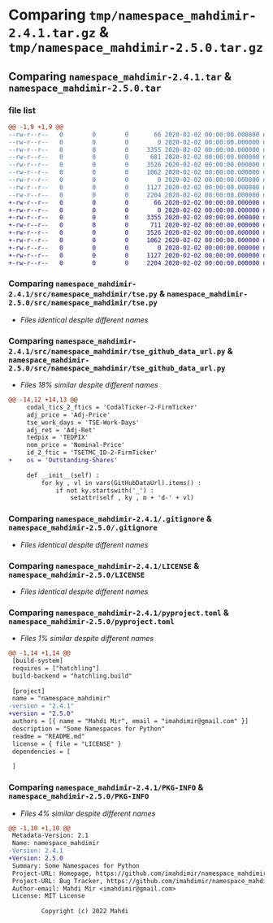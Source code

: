 # Comparing `tmp/namespace_mahdimir-2.4.1.tar.gz` & `tmp/namespace_mahdimir-2.5.0.tar.gz`

## Comparing `namespace_mahdimir-2.4.1.tar` & `namespace_mahdimir-2.5.0.tar`

### file list

```diff
@@ -1,9 +1,9 @@
--rw-r--r--   0        0        0       66 2020-02-02 00:00:00.000000 namespace_mahdimir-2.4.1/.gitattributes
--rw-r--r--   0        0        0        0 2020-02-02 00:00:00.000000 namespace_mahdimir-2.4.1/src/namespace_mahdimir/__init__.py
--rw-r--r--   0        0        0     3355 2020-02-02 00:00:00.000000 namespace_mahdimir-2.4.1/src/namespace_mahdimir/tse.py
--rw-r--r--   0        0        0      681 2020-02-02 00:00:00.000000 namespace_mahdimir-2.4.1/src/namespace_mahdimir/tse_github_data_url.py
--rw-r--r--   0        0        0     3526 2020-02-02 00:00:00.000000 namespace_mahdimir-2.4.1/.gitignore
--rw-r--r--   0        0        0     1062 2020-02-02 00:00:00.000000 namespace_mahdimir-2.4.1/LICENSE
--rw-r--r--   0        0        0        0 2020-02-02 00:00:00.000000 namespace_mahdimir-2.4.1/README.md
--rw-r--r--   0        0        0     1127 2020-02-02 00:00:00.000000 namespace_mahdimir-2.4.1/pyproject.toml
--rw-r--r--   0        0        0     2204 2020-02-02 00:00:00.000000 namespace_mahdimir-2.4.1/PKG-INFO
+-rw-r--r--   0        0        0       66 2020-02-02 00:00:00.000000 namespace_mahdimir-2.5.0/.gitattributes
+-rw-r--r--   0        0        0        0 2020-02-02 00:00:00.000000 namespace_mahdimir-2.5.0/src/namespace_mahdimir/__init__.py
+-rw-r--r--   0        0        0     3355 2020-02-02 00:00:00.000000 namespace_mahdimir-2.5.0/src/namespace_mahdimir/tse.py
+-rw-r--r--   0        0        0      711 2020-02-02 00:00:00.000000 namespace_mahdimir-2.5.0/src/namespace_mahdimir/tse_github_data_url.py
+-rw-r--r--   0        0        0     3526 2020-02-02 00:00:00.000000 namespace_mahdimir-2.5.0/.gitignore
+-rw-r--r--   0        0        0     1062 2020-02-02 00:00:00.000000 namespace_mahdimir-2.5.0/LICENSE
+-rw-r--r--   0        0        0        0 2020-02-02 00:00:00.000000 namespace_mahdimir-2.5.0/README.md
+-rw-r--r--   0        0        0     1127 2020-02-02 00:00:00.000000 namespace_mahdimir-2.5.0/pyproject.toml
+-rw-r--r--   0        0        0     2204 2020-02-02 00:00:00.000000 namespace_mahdimir-2.5.0/PKG-INFO
```

### Comparing `namespace_mahdimir-2.4.1/src/namespace_mahdimir/tse.py` & `namespace_mahdimir-2.5.0/src/namespace_mahdimir/tse.py`

 * *Files identical despite different names*

### Comparing `namespace_mahdimir-2.4.1/src/namespace_mahdimir/tse_github_data_url.py` & `namespace_mahdimir-2.5.0/src/namespace_mahdimir/tse_github_data_url.py`

 * *Files 18% similar despite different names*

```diff
@@ -14,12 +14,13 @@
     codal_tics_2_ftics = 'CodalTicker-2-FirmTicker'
     adj_price = 'Adj-Price'
     tse_work_days = 'TSE-Work-Days'
     adj_ret = 'Adj-Ret'
     tedpix = 'TEDPIX'
     nom_price = 'Nominal-Price'
     id_2_ftic = 'TSETMC_ID-2-FirmTicker'
+    os = 'Outstanding-Shares'
 
     def __init__(self) :
         for ky , vl in vars(GitHubDataUrl).items() :
             if not ky.startswith('_') :
                 setattr(self , ky , m + 'd-' + vl)
```

### Comparing `namespace_mahdimir-2.4.1/.gitignore` & `namespace_mahdimir-2.5.0/.gitignore`

 * *Files identical despite different names*

### Comparing `namespace_mahdimir-2.4.1/LICENSE` & `namespace_mahdimir-2.5.0/LICENSE`

 * *Files identical despite different names*

### Comparing `namespace_mahdimir-2.4.1/pyproject.toml` & `namespace_mahdimir-2.5.0/pyproject.toml`

 * *Files 1% similar despite different names*

```diff
@@ -1,14 +1,14 @@
 [build-system]
 requires = ["hatchling"]
 build-backend = "hatchling.build"
 
 [project]
 name = "namespace_mahdimir"
-version = "2.4.1"
+version = "2.5.0"
 authors = [{ name = "Mahdi Mir", email = "imahdimir@gmail.com" }]
 description = "Some Namespaces for Python"
 readme = "README.md"
 license = { file = "LICENSE" }
 dependencies = [
 
 ]
```

### Comparing `namespace_mahdimir-2.4.1/PKG-INFO` & `namespace_mahdimir-2.5.0/PKG-INFO`

 * *Files 4% similar despite different names*

```diff
@@ -1,10 +1,10 @@
 Metadata-Version: 2.1
 Name: namespace_mahdimir
-Version: 2.4.1
+Version: 2.5.0
 Summary: Some Namespaces for Python
 Project-URL: Homepage, https://github.com/imahdimir/namespace_mahdimir
 Project-URL: Bug Tracker, https://github.com/imahdimir/namespace_mahdimir/issues
 Author-email: Mahdi Mir <imahdimir@gmail.com>
 License: MIT License
         
         Copyright (c) 2022 Mahdi
```

